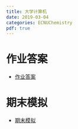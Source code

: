 ```yaml
---
title: 大学计算机
date: 2019-03-04
categories: ECNUChemistry
pdf: true
---
```

# 作业答案
* [作业答案](https://dev.tencent.com/api/share/download/c81382c1-3911-4249-826c-056c3706946f)
# 期末模拟
* [期末模拟](https://dev.tencent.com/api/share/download/262faa20-6a7c-4779-8796-143b6ad07e51)